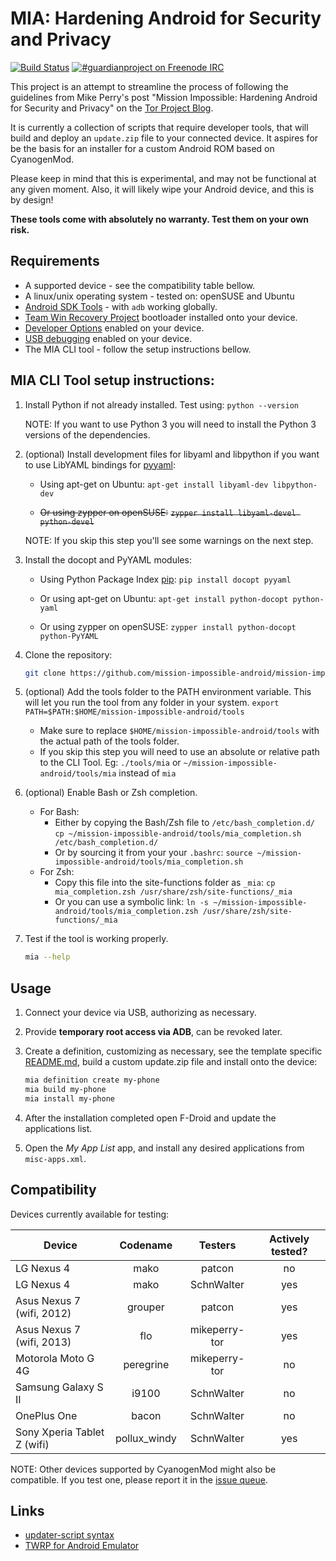 
# MIA: Hardening Android for Security and Privacy

[![Build Status](https://travis-ci.org/mission-impossible-android/mission-impossible-android.svg)](https://travis-ci.org/mission-impossible-android/mission-impossible-android)
[![#guardianproject on Freenode IRC](http://img.shields.io/badge/freenode-join%20%23guardianproject-green.svg?style=flat)](https://kiwiirc.com/client/chat.freenode.net/guardianproject)

This project is an attempt to streamline the process of following the guidelines
from Mike Perry's post "Mission Impossible: Hardening Android for Security and
Privacy" on the [Tor Project Blog](https://blog.torproject.org/blog/mission-impossible-hardening-android-security-and-privacy).

It is currently a collection of scripts that require developer tools, that will
build and deploy an `update.zip` file to your connected device. It aspires for
be the basis for an installer for a custom Android ROM based on CyanogenMod.

Please keep in mind that this is experimental, and may not be functional at any
given moment. Also, it will likely wipe your Android device, and this is by
design!

**These tools come with absolutely no warranty. Test them on your own risk.**


## Requirements
* A supported device - see the compatibility table bellow.
* A linux/unix operating system - tested on: openSUSE and Ubuntu
* [Android SDK Tools](https://developer.android.com/sdk/index.html#Other) - with
  `adb` working globally.
* [Team Win Recovery Project](http://teamw.in/project/twrp2) bootloader
  installed onto your device.
* [Developer Options](https://developer.android.com/tools/device.html#developer-device-options)
  enabled on your device.
* [USB debugging](https://developer.android.com/tools/device.html#setting-up)
  enabled on your device.
* The MIA CLI tool - follow the setup instructions bellow.


## MIA CLI Tool setup instructions:
1.  Install Python if not already installed. Test using:
    `python --version`

    NOTE: If you want to use Python 3 you will need to install the Python 3
          versions of the dependencies.

2.  (optional) Install development files for libyaml and libpython if you want
    to use LibYAML bindings for [pyyaml](http://pyyaml.org/wiki/PyYAML):

    * Using apt-get on Ubuntu:
      `apt-get install libyaml-dev libpython-dev`

    * ~~Or using zypper on openSUSE:~~
      ~~`zypper install libyaml-devel python-devel`~~

    NOTE: If you skip this step you'll see some warnings on the next step.

3.  Install the docopt and PyYAML modules:

    * Using Python Package Index [pip](https://pip.pypa.io/en/latest/index.html):
      `pip install docopt pyyaml`

    * Or using apt-get on Ubuntu:
      `apt-get install python-docopt python-yaml`

    * Or using zypper on openSUSE:
      `zypper install python-docopt python-PyYAML`

4.  Clone the repository:
    ```bash
    git clone https://github.com/mission-impossible-android/mission-impossible-android.git
    ```

5.  (optional) Add the tools folder to the PATH environment variable. This will
    let you run the tool from any folder in your system.
    `export PATH=$PATH:$HOME/mission-impossible-android/tools`

    * Make sure to replace `$HOME/mission-impossible-android/tools` with the
      actual path of the tools folder.
    * If you skip this step you will need to use an absolute or relative
      path to the CLI Tool. Eg: `./tools/mia` or
      `~/mission-impossible-android/tools/mia` instead of `mia`

6.  (optional) Enable Bash or Zsh completion.
    * For Bash:
        * Either by copying the Bash/Zsh file to `/etc/bash_completion.d/`
            `cp ~/mission-impossible-android/tools/mia_completion.sh /etc/bash_completion.d/`
        * Or by sourcing it from your your `.bashrc`:
            `source ~/mission-impossible-android/tools/mia_completion.sh`
    * For Zsh:
        * Copy this file into the site-functions folder as `_mia`:
            `cp mia_completion.zsh /usr/share/zsh/site-functions/_mia`
        * Or you can use a symbolic link:
            `ln -s ~/mission-impossible-android/tools/mia_completion.zsh /usr/share/zsh/site-functions/_mia`

7.  Test if the tool is working properly.
    ```bash
    mia --help
    ```


## Usage
1.  Connect your device via USB, authorizing as necessary.

2.  Provide **temporary root access via ADB**, can be revoked later.

3.  Create a definition, customizing as necessary, see the template specific
    [README.md](templates/README.md), build a custom update.zip file and install
    onto the device:
    ```bash
    mia definition create my-phone
    mia build my-phone
    mia install my-phone
    ```

3.  After the installation completed open F-Droid and update the applications
    list.

4.  Open the *My App List* app, and install any desired applications from
    `misc-apps.xml`.


## Compatibility
Devices currently available for testing:

 Device                      | Codename     | Testers       | Actively tested?
-----------------------------|:------------:|:-------------:|:----------------:
 LG Nexus 4                  | mako         | patcon        | no
 LG Nexus 4                  | mako         | SchnWalter    | yes
 Asus Nexus 7 (wifi, 2012)   | grouper      | patcon        | yes
 Asus Nexus 7 (wifi, 2013)   | flo          | mikeperry-tor | yes
 Motorola Moto G 4G          | peregrine    | mikeperry-tor | no
 Samsung Galaxy S II         | i9100        | SchnWalter    | no
 OnePlus One                 | bacon        | SchnWalter    | no
 Sony Xperia Tablet Z (wifi) | pollux_windy | SchnWalter    | yes

NOTE: Other devices supported by CyanogenMod might also be compatible. If you
      test one, please report it in the [issue queue](https://github.com/mission-impossible-android/mission-impossible-android/issues).


## Links
* [updater-script syntax](http://forum.xda-developers.com/wiki/Edify_script_language)
* [TWRP for Android Emulator](http://teamw.in/project/twrp2/169)
